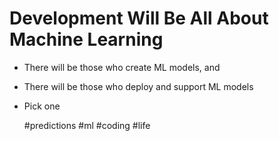 # Development Will Be All About Machine Learning

* There will be those who create ML models, and
* There will be those who deploy and support ML models
* Pick one

    #predictions #ml #coding #life
